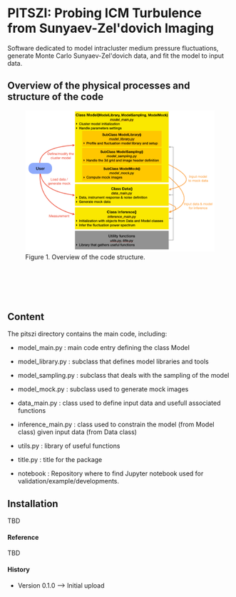 #  PITSZI: Probing ICM Turbulence from Sunyaev-Zel'dovich Imaging 
Software dedicated to model intracluster medium pressure fluctuations, generate Monte Carlo Sunyaev-Zel'dovich data, and fit the model to input data.

                                                            
## Overview of the physical processes and structure of the code
<figure>
	<img src="/overview.png" width="600" />
	<figcaption> Figure 1. Overview of the code structure.</figcaption>
</figure>

<p style="margin-bottom:3cm;"> </p>


## Content
The pitszi directory contains the main code, including:

- model_main.py : 
	main code entry defining the class Model
    
- model_library.py : 
        subclass that defines model libraries and tools

- model_sampling.py : 
        subclass that deals with the sampling of the model
   
- model_mock.py : 
        subclass used to generate mock images

- data_main.py : 
	class used to define input data and usefull associated functions

- inference_main.py : 
  	class used to constrain the model (from Model class) given input data (from Data class)
  
- utils.py : 
	library of useful functions

- title.py : 
	title for the package

- notebook :
	Repository where to find Jupyter notebook used for validation/example/developments. 


## Installation
TBD

#### Reference
TBD

#### History
- Version 0.1.0 --> Initial upload

